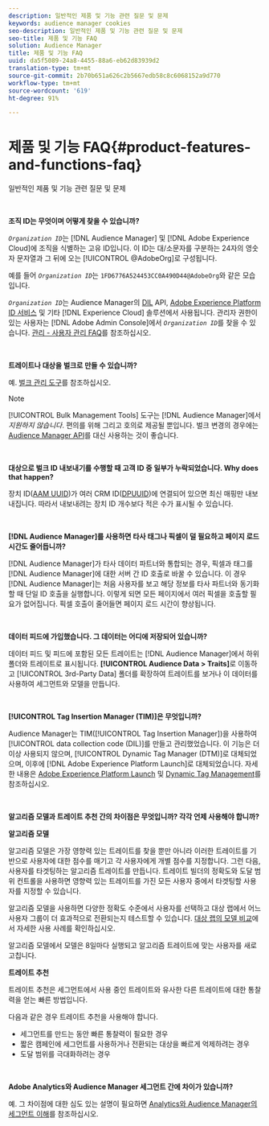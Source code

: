 ```yaml
---
description: 일반적인 제품 및 기능 관련 질문 및 문제
keywords: audience manager cookies
seo-description: 일반적인 제품 및 기능 관련 질문 및 문제
seo-title: 제품 및 기능 FAQ
solution: Audience Manager
title: 제품 및 기능 FAQ
uuid: da5f5089-24a8-4455-88a6-eb62d83939d2
translation-type: tm+mt
source-git-commit: 2b70b651a626c2b5667edb58c8c6068152a9d770
workflow-type: tm+mt
source-wordcount: '619'
ht-degree: 91%

---
```



# 제품 및 기능 FAQ{#product-features-and-functions-faq}

일반적인 제품 및 기능 관련 질문 및 문제

 

<!-- 

faq_features_functions.xml

 -->

**조직 ID는 무엇이며 어떻게 찾을 수 있습니까?**

*`Organization ID`*&#x200B;는 [!DNL Audience Manager] 및 [!DNL Adobe Experience Cloud]에 조직을 식별하는 고유 ID입니다. 이 ID는 대/소문자를 구분하는 24자의 영숫자 문자열과 그 뒤에 오는 [!UICONTROL @AdobeOrg]로 구성됩니다.

예를 들어 *`Organization ID`*&#x200B;는 `1FD6776A524453CC0A490D44@AdobeOrg`와 같은 모습입니다.

*`Organization ID`*&#x200B;는 Audience Manager의 [DIL](../dil/dil-overview.md) API, [Adobe Experience Platform ID 서비스](https://docs.adobe.com/content/help/ko-KR/id-service/using/home.html) 및 기타 [!DNL Experience Cloud] 솔루션에서 사용됩니다. 관리자 권한이 있는 사용자는 [!DNL Adobe Admin Console]에서 *`Organization ID`*&#x200B;를 찾을 수 있습니다. [관리 - 사용자 관리 FAQ](https://docs.adobe.com/content/help/ko-KR/core-services/interface/manage-users-and-products/admin-getting-started.html)를 참조하십시오.

 

**트레이트나 대상을 벌크로 만들 수 있습니까?**

예. [벌크 관리 도구](../reference/bulk-management-tools/bulk-management-intro.md)를 참조하십시오.

>[!NOTE]
>
>[!UICONTROL Bulk Management Tools] 도구는 [!DNL Audience Manager]에서 *지원하지 않습니다*. 편의를 위해 그리고 호의로 제공될 뿐입니다. 벌크 변경의 경우에는 [Audience Manager API](../api/api.md)를 대신 사용하는 것이 좋습니다.

 

**대상으로 벌크 ID 내보내기를 수행할 때 고객 ID 중 일부가 누락되었습니다. Why does that happen?**

장치 ID([AAM UUID](../reference/ids-in-aam.md))가 여러 CRM ID([DPUUID](../reference/ids-in-aam.md))에 연결되어 있으면 최신 매핑만 내보내집니다. 따라서 내보내려는 장치 ID 개수보다 적은 수가 표시될 수 있습니다.

 

**[!DNL Audience Manager]를 사용하면 타사 태그나 픽셀이 덜 필요하고 페이지 로드 시간도 줄어듭니까?**

[!DNL Audience Manager]가 타사 데이터 파트너와 통합되는 경우, 픽셀과 태그를 [!DNL Audience Manager]에 대한 서버 간 ID 호출로 바꿀 수 있습니다. 이 경우 [!DNL Audience Manager]는 처음 사용자를 보고 해당 정보를 타사 파트너와 동기화할 때 단일 ID 호출을 실행합니다. 이렇게 되면 모든 페이지에서 여러 픽셀을 호출할 필요가 없어집니다. 픽셀 호출이 줄어들면 페이지 로드 시간이 향상됩니다.

 

**데이터 피드에 가입했습니다. 그 데이터는 어디에 저장되어 있습니까?**

데이터 피드 및 피드에 포함된 모든 트레이트는 [!DNL Audience Manager]에서 하위 폴더와 트레이트로 표시됩니다. **[!UICONTROL Audience Data > Traits]**&#x200B;로 이동하고 [!UICONTROL 3rd-Party Data] 폴더를 확장하여 트레이트를 보거나 이 데이터를 사용하여 세그먼트와 모델을 만듭니다.

 

**[!UICONTROL Tag Insertion Manager (TIM)]은 무엇입니까?**

Audience Manager는 TIM([!UICONTROL Tag Insertion Manager])을 사용하여 [!UICONTROL data collection code (DIL)]를 만들고 관리했었습니다. 이 기능은 더 이상 사용되지 않으며, [!UICONTROL Dynamic Tag Manager (DTM)]로 대체되었으며, 이후에 [!DNL Adobe Experience Platform Launch]로 대체되었습니다. 자세한 내용은 [Adobe Experience Platform Launch](https://docs.adobelaunch.com/) 및 [Dynamic Tag Management](https://docs.adobe.com/content/help/ko-KR/dtm/using/dtm-home.html)를 참조하십시오.

 

**알고리즘 모델과 트레이트 추천 간의 차이점은 무엇입니까? 각각 언제 사용해야 합니까?**

**알고리즘 모델**

알고리즘 모델은 가장 영향력 있는 트레이트를 찾을 뿐만 아니라 이러한 트레이트를 기반으로 사용자에 대한 점수를 매기고 각 사용자에게 개별 점수를 지정합니다.  그런 다음, 사용자를 타겟팅하는 알고리즘 트레이트를 만듭니다. 트레이트 빌더의 정확도와 도달 범위 컨트롤을 사용하면 영향력 있는 트레이트를 가진 모든 사용자 중에서 타겟팅할 사용자를 지정할 수 있습니다.

알고리즘 모델을 사용하면 다양한 정확도 수준에서 사용자를 선택하고 대상 랩에서 어느 사용자 그룹이 더 효과적으로 전환되는지 테스트할 수 있습니다. [대상 랩의 모델 비교](../features/audience-lab/audience-lab-use-cases.md#compare-models)에서 자세한 사용 사례를 확인하십시오.

알고리즘 모델에서 모델은 8일마다 실행되고 알고리즘 트레이트에 맞는 사용자를 새로 고칩니다.

**트레이트 추천**

트레이트 추천은 세그먼트에서 사용 중인 트레이트와 유사한 다른 트레이트에 대한 통찰력을 얻는 빠른 방법입니다.

다음과 같은 경우 트레이트 추천을 사용해야 합니다.

* 세그먼트를 만드는 동안 빠른 통찰력이 필요한 경우
* 짧은 캠페인에 세그먼트를 사용하거나 전환되는 대상을 빠르게 억제하려는 경우
* 도달 범위를 극대화하려는 경우

 

**Adobe Analytics와 Audience Manager 세그먼트 간에 차이가 있습니까?**

예. 그 차이점에 대한 심도 있는 설명이 필요하면 [Analytics와 Audience Manager의 세그먼트 이해](https://docs.adobe.com/content/help/ko-KR/analytics/integration/audience-analytics/audience-analytics-workflow/aam-analytics-segments.html)를 참조하십시오.
